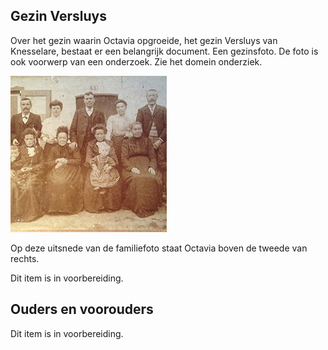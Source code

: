 ## Gezin Versluys

Over het gezin waarin Octavia opgroeide, het gezin Versluys van Knesselare, bestaat er een belangrijk document. Een gezinsfoto. De foto is ook voorwerp van een onderzoek. Zie het domein onderziek.

![3-versluys](3-versluys.jpg)

Op deze uitsnede van de familiefoto staat Octavia boven de tweede van rechts. 

Dit item is in voorbereiding.


## Ouders en voorouders

Dit item is in voorbereiding.